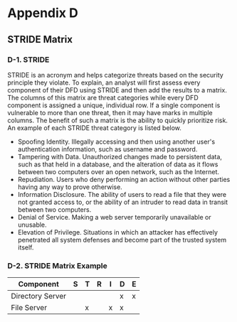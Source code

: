 # Appendix D
## STRIDE Matrix 

### D-1. STRIDE
STRIDE is an acronym and helps categorize threats based on the security principle they violate. To explain, an analyst will first assess every component of their DFD using STRIDE and then add the results to a matrix. The columns of this matrix are threat categories while every DFD component is assigned a unique, individual row. If a single component is vulnerable to more than one threat, then it may have marks in multiple columns. The benefit of such a matrix is the ability to quickly prioritize risk. An example of each STRIDE threat category is listed below.
* Spoofing Identity. Illegally accessing and then using another user's authentication information, such as username and password.
* Tampering with Data. Unauthorized changes made to persistent data, such as that held in a database, and the alteration of data as it flows between two computers over an open network, such as the Internet.
* Repudiation. Users who deny performing an action without other parties having any way to prove otherwise. 
* Information Disclosure. The ability of users to read a file that they were not granted access to, or the ability of an intruder to read data in transit between two computers.
* Denial of Service. Making a web server temporarily unavailable or unusable.
* Elevation of Privilege. Situations in which an attacker has effectively penetrated all system defenses and become part of the trusted system itself.

### D-2. STRIDE Matrix Example
| Component | S   | T   | R   | I   | D   | E   |
| --------- | --- | --- | --- | --- | --- | --- |
| Directory Server | | | | | x | x |
| File Server | | x | | x | x | | 
